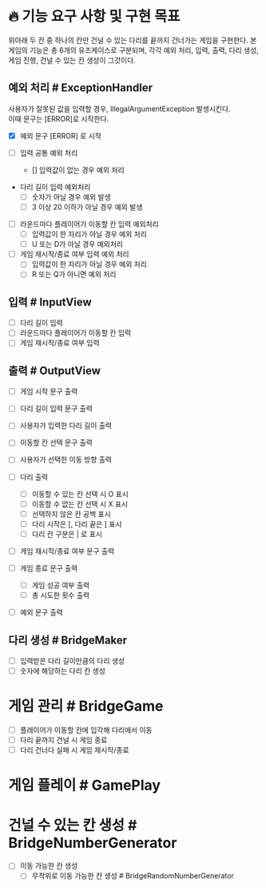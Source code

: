 # 🔥 기능 요구 사항 및 구현 목표
위아래 두 칸 중 하나의 칸만 건널 수 있는 다리를 끝까지 건너가는 게임을 구현한다.
본 게임의 기능은 총 6개의 유즈케이스로 구분되며,
각각 예외 처리, 입력, 출력, 다리 생성, 게임 진행, 건널 수 있는 칸 생성이 그것이다.

## 예외 처리 # ExceptionHandler
사용자가 잘못된 값을 입력할 경우, IllegalArgumentException 발생시킨다.  
이때 문구는 [ERROR]로 시작한다.
- [x] 예외 문구 [ERROR] 로 시작

- [ ] 입력 공통 예외 처리
  - [] 입력값이 없는 경우 예외 처리

- 다리 길이 입력 예외처리 
  - [ ] 숫자가 아닐 경우 예외 발생
  - [ ] 3 이상 20 이하가 아닐 경우 예외 발생

- [ ] 라운드마다 플레이어가 이동할 칸 입력 예외처리
  - [ ] 입력값이 한 자리가 아닐 경우 예외 처리 
  - [ ] U 또는 D가 아닐 경우 예외처리

- [ ] 게임 재시작/종료 여부 입력 예외 처리
  - [ ] 입력값이 한 자리가 아닐 경우 예외 처리
  - [ ] R 또는 Q가 아니면 예외 처리

## 입력 # InputView
- [ ] 다리 길이 입력
- [ ] 라운드마다 플레이어가 이동할 칸 입력
- [ ] 게임 재시작/종료 여부 입력

## 출력 # OutputView
- [ ] 게임 시작 문구 출력
- [ ] 다리 길이 입력 문구 출력
- [ ] 사용자가 입력한 다리 길이 출력
- [ ] 이동할 칸 선택 문구 출력
- [ ] 사용자가 선택한 이동 방향 출력

- [ ] 다리 출력
  - [ ] 이동할 수 있는 칸 선택 시 O 표시
  - [ ] 이동할 수 없는 칸 선택 시 X 표시
  - [ ] 선택하지 않은 칸 공백 표시
  - [ ] 다리 시작은 [, 다리 끝은 ] 표시
  - [ ] 다리 칸 구분은 | 로 표시

- [ ] 게임 재시작/종료 여부 문구 출력
- [ ] 게임 종료 문구 출력
  - [ ] 게임 성공 여부 출력
  - [ ] 총 시도한 횟수 출력

- [ ] 예외 문구 출력

## 다리 생성 # BridgeMaker
- [ ] 입력받은 다리 길이만큼의 다리 생성
- [ ] 숫자에 해당하는 다리 칸 생성

# 게임 관리 # BridgeGame
- [ ] 플레이어가 이동할 칸에 입각해 다리에서 이동
- [ ] 다리 끝까지 건널 시 게임 종료
- [ ] 다리 건너다 실패 시 게임 재시작/종료

# 게임 플레이 # GamePlay


# 건널 수 있는 칸 생성 # BridgeNumberGenerator
- [ ] 이동 가능한 칸 생성
  - [ ] 무작위로 이동 가능한 칸 생성 # BridgeRandomNumberGenerator